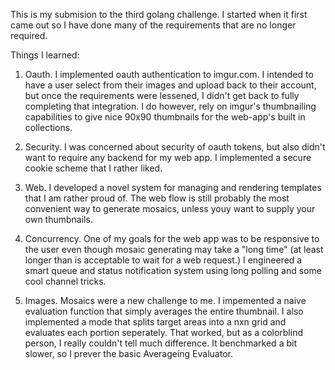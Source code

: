 This is my submision to the third golang challenge. I started when it first came out so I have done many of the requirements that are no longer required.

Things I learned:

1. Oauth. I implemented oauth authentication to imgur.com. I intended to have a user select from their images and upload back to their account, but once the requirements were lessened, I didn't get back to fully completing that integration. I do however, rely on imgur's thumbnailing capabilities to give nice 90x90 thumbnails for the web-app's built in collections.

2. Security. I was concerned about security of oauth tokens, but also didn't want to require any backend for my web app. I implemented a secure cookie scheme that I rather liked.

3. Web. I developed a novel system for managing and rendering templates that I am rather proud of. The web flow is still probably the most convenient way to generate mosaics, unless youy want to supply your own thumbnails. 

4. Concurrency. One of my goals for the web app was to be responsive to the user even though mosaic generating may take a "long time" (at least longer than is acceptable to wait for a web request.) I engineered a smart queue and status notification system using long polling and some cool channel tricks.

5. Images. Mosaics were a new challenge to me. I impemented a naive evaluation function that simply averages the entire thumbnail. I also implemented a mode that splits target areas into a nxn grid and evaluates each portion seperately. That worked, but as a colorblind person, I really couldn't tell much difference. It benchmarked a bit slower, so I prever the basic Averageing Evaluator.
